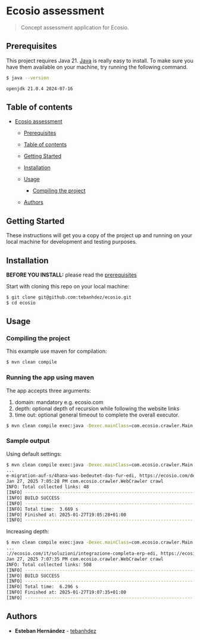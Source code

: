 # Ecosio assessment

> Concept assessment application for Ecosio.

## Prerequisites

This project requires Java 21. [Java](https://www.java.com/en/download/manual.jsp) is really easy to install.
To make sure you have them available on your machine,
try running the following command.

```sh
$ java --version

openjdk 21.0.4 2024-07-16
```

## Table of contents

- [Ecosio assessment](#Ecosioassessment)
    - [Prerequisites](#prerequisites)
    - [Table of contents](#table-of-contents)
    - [Getting Started](#getting-started)
    - [Installation](#installation)
    - [Usage](#usage)
        - [Compiling the project](#compiling-the-project)

    - [Authors](#authors)

## Getting Started

These instructions will get you a copy of the project up and running on your local machine for development and testing purposes.

## Installation

**BEFORE YOU INSTALL:** please read the [prerequisites](#prerequisites)

Start with cloning this repo on your local machine:

```sh
$ git clone git@github.com:tebanhdez/ecosio.git 
$ cd ecosio
```

## Usage

### Compiling the project

This example use maven for compilation:
```sh
$ mvn clean compile
```

### Running the app using maven
The app accepts three arguments:
1. domain: mandatory e.g. ecosio.com
2. depth: optional depth of recursion while following the website links
3. time out: optional general timeout to complete the overall executor.


```sh
$ mvn clean compile exec:java -Dexec.mainClass=com.ecosio.crawler.Main -Dexec.args="ecosio.com"
```

### Sample output

Using default settings:
```sh
$ mvn clean compile exec:java -Dexec.mainClass=com.ecosio.crawler.Main -Dexec.args="ecosio.com"
...
e-migration-auf-s/4hana-was-bedeutet-das-fur-edi, https://ecosio.com/de/webinars, https://ecosio.com/de/white-papers, https://ecosio.com/en, https://ecosio.com/es, https://ecosio.com/it
Jan 27, 2025 7:05:28 PM com.ecosio.crawler.WebCrawler crawl
INFO: Total collected links: 48
[INFO] ------------------------------------------------------------------------
[INFO] BUILD SUCCESS
[INFO] ------------------------------------------------------------------------
[INFO] Total time:  3.669 s
[INFO] Finished at: 2025-01-27T19:05:28+01:00
[INFO] ------------------------------------------------------------------------
```

Increasing depth:
```sh
$ mvn clean compile exec:java -Dexec.mainClass=com.ecosio.crawler.Main -Dexec.args="ecosio.com 2"
...
://ecosio.com/it/soluzioni/integrazione-completa-erp-edi, https://ecosio.com/it/soluzioni/routing-connettivita-reti-van, https://ecosio.com/it/soluzioni/web-edi
Jan 27, 2025 7:07:35 PM com.ecosio.crawler.WebCrawler crawl
INFO: Total collected links: 508
[INFO] ------------------------------------------------------------------------
[INFO] BUILD SUCCESS
[INFO] ------------------------------------------------------------------------
[INFO] Total time:  6.296 s
[INFO] Finished at: 2025-01-27T19:07:35+01:00
[INFO] ------------------------------------------------------------------------
```

## Authors

* **Esteban Hernández** - [tebanhdez]( https://github.com/tebanhdez)